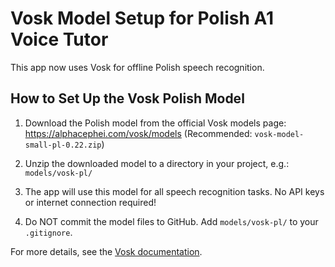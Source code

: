 # Vosk Model Setup for Polish A1 Voice Tutor

This app now uses Vosk for offline Polish speech recognition.

## How to Set Up the Vosk Polish Model

1. Download the Polish model from the official Vosk models page:
   https://alphacephei.com/vosk/models
   (Recommended: `vosk-model-small-pl-0.22.zip`)

2. Unzip the downloaded model to a directory in your project, e.g.:
   `models/vosk-pl/`

3. The app will use this model for all speech recognition tasks. No API keys or internet connection required!

4. Do NOT commit the model files to GitHub. Add `models/vosk-pl/` to your `.gitignore`.

For more details, see the [Vosk documentation](https://alphacephei.com/vosk/). 